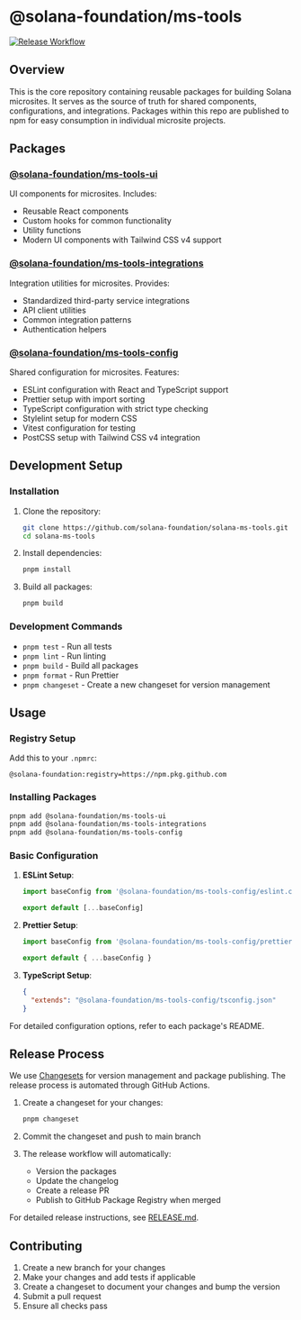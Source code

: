 # @solana-foundation/ms-tools

[![Release Workflow](https://github.com/solana-foundation/solana-ms-tools/actions/workflows/release.yml/badge.svg?branch=main)](https://github.com/solana-foundation/solana-ms-tools/actions/workflows/release.yml)

## Overview

This is the core repository containing reusable packages for building Solana microsites. It serves as the source of truth for shared components, configurations, and integrations. Packages within this repo are published to npm for easy consumption in individual microsite projects.

## Packages

### [@solana-foundation/ms-tools-ui](./packages/ui/README.md)

UI components for microsites. Includes:

- Reusable React components
- Custom hooks for common functionality
- Utility functions
- Modern UI components with Tailwind CSS v4 support

### [@solana-foundation/ms-tools-integrations](./packages/integrations/README.md)

Integration utilities for microsites. Provides:

- Standardized third-party service integrations
- API client utilities
- Common integration patterns
- Authentication helpers

### [@solana-foundation/ms-tools-config](./packages/config/README.md)

Shared configuration for microsites. Features:

- ESLint configuration with React and TypeScript support
- Prettier setup with import sorting
- TypeScript configuration with strict type checking
- Stylelint setup for modern CSS
- Vitest configuration for testing
- PostCSS setup with Tailwind CSS v4 integration

## Development Setup

### Installation

1. Clone the repository:

   ```sh
   git clone https://github.com/solana-foundation/solana-ms-tools.git
   cd solana-ms-tools
   ```

2. Install dependencies:

   ```sh
   pnpm install
   ```

3. Build all packages:

   ```sh
   pnpm build
   ```

### Development Commands

- `pnpm test` - Run all tests
- `pnpm lint` - Run linting
- `pnpm build` - Build all packages
- `pnpm format` - Run Prettier
- `pnpm changeset` - Create a new changeset for version management

## Usage

### Registry Setup

Add this to your `.npmrc`:

```.npmrc
@solana-foundation:registry=https://npm.pkg.github.com
```

### Installing Packages

```sh
pnpm add @solana-foundation/ms-tools-ui
pnpm add @solana-foundation/ms-tools-integrations
pnpm add @solana-foundation/ms-tools-config
```

### Basic Configuration

1. **ESLint Setup**:

   ```javascript
   import baseConfig from '@solana-foundation/ms-tools-config/eslint.config.base.js'

   export default [...baseConfig]
   ```

2. **Prettier Setup**:

   ```javascript
   import baseConfig from '@solana-foundation/ms-tools-config/prettier.config.js'

   export default { ...baseConfig }
   ```

3. **TypeScript Setup**:

   ```json
   {
     "extends": "@solana-foundation/ms-tools-config/tsconfig.json"
   }
   ```

For detailed configuration options, refer to each package's README.

## Release Process

We use [Changesets](https://github.com/changesets/changesets) for version management and package publishing. The release process is automated through GitHub Actions.

1. Create a changeset for your changes:

   ```sh
   pnpm changeset
   ```

2. Commit the changeset and push to main branch
3. The release workflow will automatically:
   - Version the packages
   - Update the changelog
   - Create a release PR
   - Publish to GitHub Package Registry when merged

For detailed release instructions, see [RELEASE.md](./RELEASE.md).

## Contributing

1. Create a new branch for your changes
2. Make your changes and add tests if applicable
3. Create a changeset to document your changes and bump the version
4. Submit a pull request
5. Ensure all checks pass
